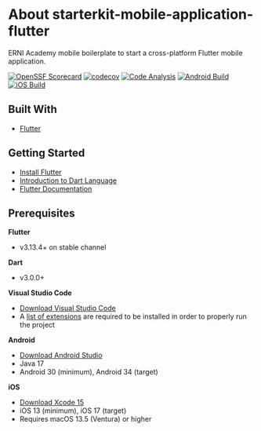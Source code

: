 # About starterkit-mobile-application-flutter

ERNI Academy mobile boilerplate to start a cross-platform Flutter mobile application.

 [![OpenSSF Scorecard](https://api.securityscorecards.dev/projects/github.com/ERNI-Academy/starterkit-mobile-application-flutter/badge)](https://securityscorecards.dev/viewer/?uri=github.com/ERNI-Academy/starterkit-mobile-application-flutter) [![codecov](https://codecov.io/gh/ERNI-Academy/starterkit-mobile-application-flutter/graph/badge.svg?token=IQPAQ95HC6)](https://codecov.io/gh/ERNI-Academy/starterkit-mobile-application-flutter) [![Code Analysis](https://github.com/ERNI-Academy/starterkit-mobile-application-flutter/actions/workflows/ci-code-analysis.yml/badge.svg)](https://github.com/ERNI-Academy/starterkit-mobile-application-flutter/actions/workflows/ci-code-analysis.yml) [![Android Build](https://github.com/ERNI-Academy/starterkit-mobile-application-flutter/actions/workflows/ci-android.yml/badge.svg)](https://github.com/ERNI-Academy/starterkit-mobile-application-flutter/actions/workflows/ci-android.yml) [![iOS Build](https://github.com/ERNI-Academy/starterkit-mobile-application-flutter/actions/workflows/ci-ios.yml/badge.svg)](https://github.com/ERNI-Academy/starterkit-mobile-application-flutter/actions/workflows/ci-ios.yml)

## Built With

- [Flutter](https://flutter.dev)

## Getting Started

- [Install Flutter](https://docs.flutter.dev/get-started/install)
- [Introduction to Dart Language](https://dart.dev/guides/language/language-tour)
- [Flutter Documentation](https://docs.flutter.dev/)

## Prerequisites

**Flutter**
- v3.13.4+ on stable channel

**Dart**
- v3.0.0+

**Visual Studio Code**
- [Download Visual Studio Code](https://code.visualstudio.com/download)
- A [list of extensions](../starterkit_app/.vscode/extensions.json) are required to be installed in order to properly run the project

**Android**
- [Download Android Studio](https://developer.android.com/studio)
- Java 17
- Android 30 (minimum), Android 34 (target)

**iOS**
- [Download Xcode 15](https://developer.apple.com/download/all/)
- iOS 13 (minimum), iOS 17 (target)
- Requires macOS 13.5 (Ventura) or higher
